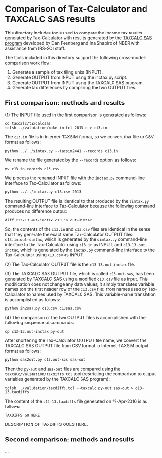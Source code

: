 Comparison of Tax-Calculator and TAXCALC SAS results
=====================================================

This directory includes tools used to compare the income tax results
generated by Tax-Calculator with results generated by the [TAXCALC SAS
program](http://www.nber.org/taxcalc) developed by Dan Feenberg and
Ina Shapiro of NBER with assistance from IRS-SOI staff.

The tools included in this directory support the following
cross-model-comparison work flow:

  1. Generate a sample of tax filing units (INPUT).
  2. Generate OUTPUT from INPUT using the inctax.py script.
  3. Generate OUTPUT from INPUT using the TAXCALC SAS program.
  4. Generate tax differences by comparing the two OUTPUT files.


First comparison: methods and results
-------------------------------------

(1) The INPUT file used in the first comparison is generated as
follows:

```
cd taxcalc/taxcalcsas
tclsh ../validation/make-in.tcl 2013 c > c13.in
```

The ```c13.in``` file is in Internet-TAXSIM format, so we
convert that file to CSV format as follows:

```
python ../../simtax.py --taxsim2441 --records c13.in
```

We rename the file generated by the ```--records``` option, as follows:

 ```
mv c13.in.records c13.csv
```

We process the renamed INPUT file with the ```inctax.py``` command-line
interface to Tax-Calculator as follows:

```
python ../../inctax.py c13.csv 2013
```

The resulting OUTPUT file is identical to that produced by the
```simtax.py``` command-line interface to Tax-Calculator because
the following command produces no difference output:

```
diff c13-13.out-inctax c13.in.out-simtax
```

So, the contents of the ```c13.in``` and ```c13.csv``` files are identical
in the sense that they generate the exact same Tax-Calculator OUTPUT files:
```c13.in.out-simtax```, which is generated by the ```simtax.py```
command-line interface to the Tax-Calculator using ```c13.in``` as
INPUT, and ```c13-13.out-inctax```, which is generated by the
```inctax.py``` command-line interface to the Tax-Calculator using
```c13.csv``` as INPUT.

(2) The Tax-Calculator OUTPUT file is the ```c13-13.out-inctax``` file.

(3) The TAXCALC SAS OUTPUT file, which is called ```c13.out-sas```, has
been generated by TAXCALC SAS using a modified ```c13.csv``` file as input.
This modification does not change any data values; it simply translates
variable names (on the first header row of the ```c13.csv``` file) from
names used by Tax-Calculator to names used by TAXCALC SAS.
This variable-name translation is accomplished as follows:

```
python in2sas.py c13.csv c13sas.csv
```

(4) The comparison of the two OUTPUT files is accomplished with the
following sequence of commands:

```
cp c13-13.out-inctax py-out
```

After shortening the Tax-Calculator OUTPUT file name, we convert the
TAXCALC SAS OUTPUT file from CSV format to Internet-TAXSIM output format
as follows:

```
python sas2out.py c13.out-sas sas-out
```

Then the ```py-out``` and ```sas-out``` files are compared using the
```taxcalc/validation/taxdiffs.tcl``` tool (restricting the comparison
to output variables generated by the TAXCALC SAS program):

```
tclsh ../validation/taxdiffs.tcl --taxcalc py-out sas-out > c13-13.taxdiffs
```

The content of the ```c13-13.taxdiffs``` file generated on ??-Apr-2016
is as follows:

```
TAXDIFFS GO HERE
```

DESCRIPTION OF TAXDIFFS GOES HERE.


Second comparison: methods and results
--------------------------------------

...
